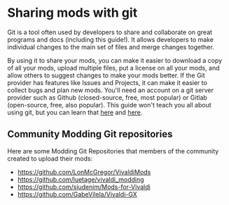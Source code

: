 # Sharing mods with git

Git is a tool often used by developers to share and collaborate on great programs and docs (including this guide!). It allows developers to make individual changes to the main set of files and merge changes together.

By using it to share your mods, you can make it easier to download a copy of all your mods, upload multiple files, put a license on all your mods, and allow others to suggest changes to make your mods better. If the Git provider has features like Issues and Projects, it can make it easier to collect bugs and plan new mods. You'll need an account on a git server provider such as Github (closed-source, free, most popular) or Gitlab (open-source, free, also popular). This guide won't teach you all about using git, but you can learn that [here]() and [here]().

## Community Modding Git repositories

Here are some Modding Git Repositories that members of the community created to upload their mods:
  - https://github.com/LonMcGregor/VivaldiMods
  - https://github.com/luetage/vivaldi_modding
  - https://github.com/sjudenim/Mods-for-Vivaldi
  - https://github.com/GabeVilela/Vivaldi-GX
